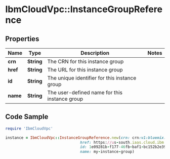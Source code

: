# IbmCloudVpc::InstanceGroupReference

## Properties

Name | Type | Description | Notes
------------ | ------------- | ------------- | -------------
**crn** | **String** | The CRN for this instance group | 
**href** | **String** | The URL for this instance group | 
**id** | **String** | The unique identifier for this instance group | 
**name** | **String** | The user-defined name for this instance group | 

## Code Sample

```ruby
require 'IbmCloudVpc'

instance = IbmCloudVpc::InstanceGroupReference.new(crn: crn:v1:bluemix:public:is:us-south-1:a/123456::instance-group:1e09281b-f177-46fb-baf1-bc152b2e391a,
                                 href: https://us-south.iaas.cloud.ibm.com/v1/instance_groups/1e09281b-f177-46fb-baf1-bc152b2e391a,
                                 id: 1e09281b-f177-46fb-baf1-bc152b2e391a,
                                 name: my-instance-group)
```


